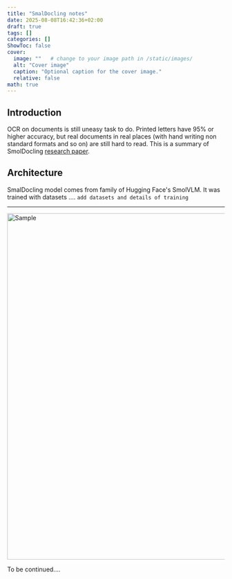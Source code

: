 ```yaml
---
title: "SmalDocling notes"
date: 2025-08-08T16:42:36+02:00
draft: true
tags: []
categories: []
ShowToc: false
cover:
  image: ""   # change to your image path in /static/images/
  alt: "Cover image"
  caption: "Optional caption for the cover image."
  relative: false
math: true
---
```


## Introduction
OCR on documents is still uneasy task to do. Printed letters have 95% or higher accuracy, but real documents in real places (with hand writing non standard formats and so on) are still hard to read.
This is a summary of SmolDocling [research paper](https://arxiv.org/abs/2503.11576).




## Architecture
SmalDocling model comes from family of Hugging Face's SmolVLM. It was trained with datasets .... ```add datasets and details of training```

---


<img src="/Mlog/images/0001.jpg" alt="Sample" width="800">


To be continued....